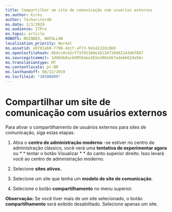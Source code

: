 ```yaml
---
title: Compartilhar um site de comunicação com usuários externos
ms.author: kirks
author: Techwriter40
ms.date: 1/3/2019
ms.audience: ITPro
ms.topic: article
ROBOTS: NOINDEX, NOFOLLOW
localization_priority: Normal
ms.assetid: e0701ab9-7798-42cf-af73-9e14132dc669
ms.openlocfilehash: 0bdcc0c42cf73f6538de1613d710dd2143dbf887
ms.sourcegitcommit: 1d98db8acb9959aba3b5e308a567ade6b62da56c
ms.translationtype: MT
ms.contentlocale: pt-BR
ms.lasthandoff: 08/22/2019
ms.locfileid: "36508699"
---
```

# <a name="share-a-communication-site-with-external-users"></a>Compartilhar um site de comunicação com usuários externos

Para ativar o compartilhamento de usuários externos para sites de comunicação, siga estas etapas: 
  
1. Abra o **centro de administração moderno** -se estiver no centro de administração clássico, você verá uma **tentativa de experimentar agora** ou * * tentar o botão Visualizar * * do canto superior direito. Isso levará você ao centro de administração moderno. 
  
2. Selecione **sites ativos.**
  
3. Selecione um site que tenha um **modelo de site de comunicação**. 
  
4. Selecione o botão **compartilhamento** no menu superior. 
  
 **Observação:** Se você tiver mais de um site selecionado, o botão **compartilhamento** será exibido desabilitado. Selecione apenas um site. 
  

